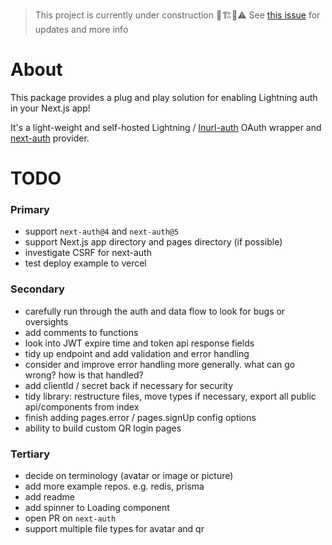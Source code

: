 > This project is currently under construction 👷🏗️🚧⚠️
> See [this issue](https://github.com/nextauthjs/next-auth/issues/7872) for updates and more info

# About

This package provides a plug and play solution for enabling Lightning auth in your Next.js app!

It's a light-weight and self-hosted Lightning / [lnurl-auth](https://fiatjaf.com/e0a35204.html) OAuth wrapper and [next-auth](https://github.com/nextauthjs/next-auth) provider.

# TODO

### Primary

- support `next-auth@4` and `next-auth@5`
- support Next.js app directory and pages directory (if possible)
- investigate CSRF for next-auth
- test deploy example to vercel

### Secondary

- carefully run through the auth and data flow to look for bugs or oversights
- add comments to functions
- look into JWT expire time and token api response fields
- tidy up endpoint and add validation and error handling
- consider and improve error handling more generally. what can go wrong? how is that handled?
- add clientId / secret back if necessary for security
- tidy library: restructure files, move types if necessary, export all public api/components from index
- finish adding pages.error / pages.signUp config options
- ability to build custom QR login pages

### Tertiary

- decide on terminology (avatar or image or picture)
- add more example repos. e.g. redis, prisma
- add readme
- add spinner to Loading component
- open PR on `next-auth`
- support multiple file types for avatar and qr
